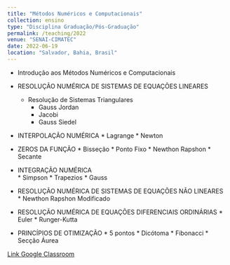 ```yaml
---
title: "Métodos Numéricos e Computacionais"
collection: ensino
type: "Disciplina Graduação/Pós-Graduação"
permalink: /teaching/2022
venue: "SENAI-CIMATEC"
date: 2022-06-19
location: "Salvador, Bahia, Brasil"
---
```

  * Introdução aos Métodos Numéricos e Computacionais

  * RESOLUÇÃO NUMÉRICA DE SISTEMAS DE EQUAÇÕES LINEARES 
     * Resolução de Sistemas Triangulares
        * Gauss Jordan
        * Jacobi
        * Gauss Siedel
      
    
  * INTERPOLAÇÃO NUMÉRICA
        * Lagrange
        * Newton
      
  * ZEROS DA FUNÇÃO
        * Bisseção
        * Ponto Fixo
        * Newthon Rapshon
        * Secante
      
  * INTEGRAÇÃO NUMÉRICA  
        * Simpson
        * Trapezios
        * Gauss        
      
  * RESOLUÇÃO NUMÉRICA DE SISTEMAS DE EQUAÇÕES NÃO LINEARES
        * Newthon Rapshon Modificado
       
  * RESOLUÇÃO NUMÉRICA DE EQUAÇÕES DIFERENCIAIS ORDINÁRIAS
        * Euler
        * Runger-Kutta     
      
  * PRINCÍPIOS DE OTIMIZAÇÃO
        * 5 pontos
        * Dicótoma
        * Fibonacci
        * Secção Áurea

<p style="text-decoration:underline;"><a href="https://classroom.google.com/c/MzYzMzA0MjQzMDYx?cjc=5yjxrjq">Link Google Classroom</p>
